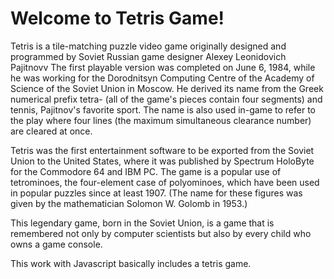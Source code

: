 # Welcome to Tetris Game!



Tetris is a tile-matching puzzle video game originally designed and programmed by Soviet Russian game designer Alexey Leonidovich Pajitnovv The first playable version was completed on June 6, 1984, while he was working for the Dorodnitsyn Computing Centre of the Academy of Science of the Soviet Union in Moscow. He derived its name from the Greek numerical prefix tetra- (all of the game's pieces contain four segments) and tennis, Pajitnov's favorite sport. The name is also used in-game to refer to the play where four lines (the maximum simultaneous clearance number) are cleared at once.

Tetris was the first entertainment software to be exported from the Soviet Union to the United States, where it was published by Spectrum HoloByte for the Commodore 64 and IBM PC. The game is a popular use of tetrominoes, the four-element case of polyominoes, which have been used in popular puzzles since at least 1907. (The name for these figures was given by the mathematician Solomon W. Golomb in 1953.)

This legendary game, born in the Soviet Union, is a game that is remembered not only by computer scientists but also by every child who owns a game console.

This work with Javascript basically includes a tetris game.


